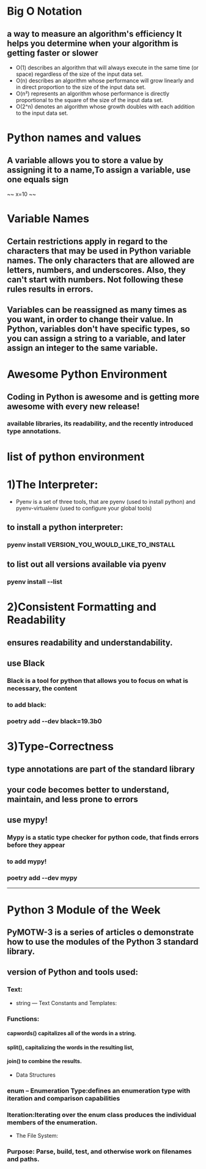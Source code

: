 # Big O Notation
## a way to measure an algorithm's efficiency It helps you determine when your algorithm is getting faster or slower
- O(1) describes an algorithm that will always execute in the same time (or space) regardless of the size of the input data set.
- O(n) describes an algorithm whose performance will grow linearly and in direct proportion to the size of the input data set.
- O(n²) represents an algorithm whose performance is directly proportional to the square of the size of the input data set.
- O(2^n) denotes an algorithm whose growth doubles with each addition to the input data set.



# Python names and values


## A variable allows you to store a value by assigning it to a name,To assign a variable, use one equals sign

~~ x=10 ~~

# Variable Names
## Certain restrictions apply in regard to the characters that may be used in Python variable names. The only characters that are allowed are letters, numbers, and underscores. Also, they can't start with numbers. Not following these rules results in errors.

## Variables can be reassigned as many times as you want, in order to change their value. In Python, variables don't have specific types, so you can assign a string to a variable, and later assign an integer to the same variable.


# Awesome Python Environment
## Coding in Python is awesome and is getting more awesome with every new release!
### available libraries, its readability, and the recently introduced type annotations.

# list of python environment
# 1)The Interpreter:
- Pyenv is a set of three tools,  that are pyenv (used to install python) and pyenv-virtualenv (used to configure your global tools)

## to install a python interpreter:

### pyenv install VERSION_YOU_WOULD_LIKE_TO_INSTALL

## to  list out all versions available via pyenv
### pyenv install --list

# 2)Consistent Formatting and Readability
## ensures readability and understandability.
## use Black
### Black is a tool for python that allows you to focus on what is necessary, the content
### to add black:
### poetry add --dev black=19.3b0

# 3)Type-Correctness
## type annotations are part of the standard library
## your code becomes better to understand, maintain, and less prone to errors
## use mypy!
### Mypy is a static type checker for python code, that finds errors before they appear
### to add mypy!
### poetry add --dev mypy

------

# Python 3 Module of the Week

## PyMOTW-3 is a series of articles o demonstrate how to use the modules of the Python 3 standard library.

## version of Python and tools used:
### Text:
- string — Text Constants and Templates:
### Functions:
#### capwords() capitalizes all of the words in a string.
#### split(), capitalizing the words in the resulting list,
#### join() to combine the results.
- Data Structures
### enum – Enumeration Type:defines an enumeration type with iteration and comparison capabilities
###  Iteration:Iterating over the enum class produces the individual members of the enumeration.

- The File System:
###  Purpose:	Parse, build, test, and otherwise work on filenames and paths.

